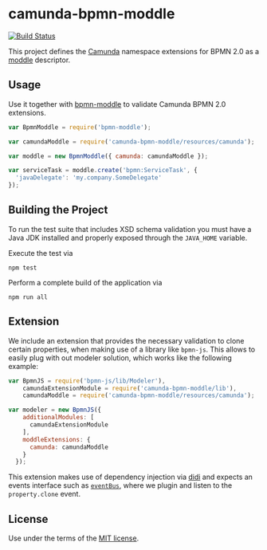 # camunda-bpmn-moddle

[![Build Status](https://travis-ci.org/camunda/camunda-bpmn-moddle.svg)](https://travis-ci.org/camunda/camunda-bpmn-moddle)

This project defines the [Camunda](https://camunda.org) namespace extensions for BPMN 2.0 as a [moddle](https://github.com/bpmn-io/moddle) descriptor.


## Usage

Use it together with [bpmn-moddle](https://github.com/bpmn-io/bpmn-moddle) to validate Camunda BPMN 2.0 extensions.

```javascript
var BpmnModdle = require('bpmn-moddle');

var camundaModdle = require('camunda-bpmn-moddle/resources/camunda');

var moddle = new BpmnModdle({ camunda: camundaModdle });

var serviceTask = moddle.create('bpmn:ServiceTask', {
  'javaDelegate': 'my.company.SomeDelegate'
});
```


## Building the Project

To run the test suite that includes XSD schema validation you must have a Java JDK installed and properly exposed through the `JAVA_HOME` variable.

Execute the test via

```
npm test
```

Perform a complete build of the application via

```
npm run all
```

## Extension

We include an extension that provides the necessary validation to clone certain properties, when making use of a library like `bpmn-js`. This allows to easily plug with out modeler solution, which works like the following example:

```js
var BpmnJS = require('bpmn-js/lib/Modeler'),
    camundaExtensionModule = require('camunda-bpmn-moddle/lib'),
    camundaModdle = require('camunda-bpmn-moddle/resources/camunda');

var modeler = new BpmnJS({
    additionalModules: [
      camundaExtensionModule
    ],
    moddleExtensions: {
      camunda: camundaModdle
    }
  });
```

This extension makes use of dependency injection via [didi](https://github.com/nikku/didi) and expects an events interface such as [`eventBus`](https://github.com/bpmn-io/diagram-js/blob/master/lib/core/EventBus.js), where we plugin and listen to the `property.clone` event.


## License

Use under the terms of the [MIT license](http://opensource.org/licenses/MIT).
